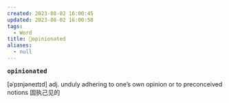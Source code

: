 ```yaml
---
created: 2023-08-02 16:00:45
updated: 2023-08-02 16:00:58
tags:
  - Word
title: 📖opinionated
aliases:
  - null
---
```


<pre><strong>opinionated</strong></pre>
[əˈpɪnjəneɪtɪd]
adj. unduly adhering to one’s own opinion or to preconceived notions 固执⼰⻅的
